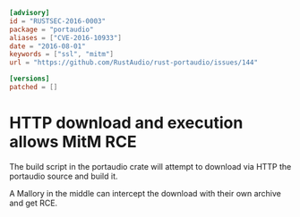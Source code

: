```toml
[advisory]
id = "RUSTSEC-2016-0003"
package = "portaudio"
aliases = ["CVE-2016-10933"]
date = "2016-08-01"
keywords = ["ssl", "mitm"]
url = "https://github.com/RustAudio/rust-portaudio/issues/144"

[versions]
patched = []
```

# HTTP download and execution allows MitM RCE

The build script in the portaudio crate will attempt to download via HTTP
the portaudio source and build it.

A Mallory in the middle can intercept the download with their own archive
and get RCE.
